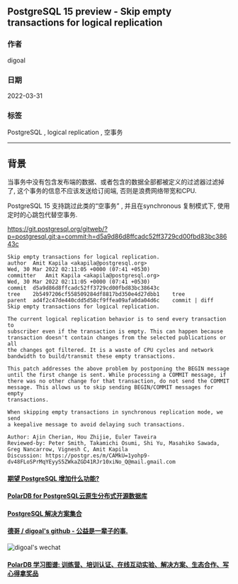 ## PostgreSQL 15 preview - Skip empty transactions for logical replication  
                        
### 作者                                
digoal                                
                                
### 日期                                
2022-03-31                               
                                
### 标签                                
PostgreSQL , logical replication , 空事务           
                                
----                                
                                
## 背景       
  
当事务中没有包含发布端的数据、或者包含的数据全部都被定义的过滤器过滤掉了, 这个事务的信息不应该发送给订阅端, 否则是浪费网络带宽和CPU.    
  
PostgreSQL 15 支持跳过此类的“空事务” , 并且在synchronous 复制模式下, 使用定时的心跳包代替空事务.    
  
https://git.postgresql.org/gitweb/?p=postgresql.git;a=commit;h=d5a9d86d8ffcadc52ff3729cd00fbd83bc38643c  
  
```  
Skip empty transactions for logical replication.  
author	Amit Kapila <akapila@postgresql.org>	  
Wed, 30 Mar 2022 02:11:05 +0000 (07:41 +0530)  
committer	Amit Kapila <akapila@postgresql.org>	  
Wed, 30 Mar 2022 02:11:05 +0000 (07:41 +0530)  
commit	d5a9d86d8ffcadc52ff3729cd00fbd83bc38643c  
tree	2b5497206cf558509284df8817bd350e4d27dbb1	tree  
parent	ad4f2c47de440cdd5d58cf9ffea09afa0da04d6c	commit | diff  
Skip empty transactions for logical replication.  
  
The current logical replication behavior is to send every transaction to  
subscriber even if the transaction is empty. This can happen because  
transaction doesn't contain changes from the selected publications or all  
the changes got filtered. It is a waste of CPU cycles and network  
bandwidth to build/transmit these empty transactions.  
  
This patch addresses the above problem by postponing the BEGIN message  
until the first change is sent. While processing a COMMIT message, if  
there was no other change for that transaction, do not send the COMMIT  
message. This allows us to skip sending BEGIN/COMMIT messages for empty  
transactions.  
  
When skipping empty transactions in synchronous replication mode, we send  
a keepalive message to avoid delaying such transactions.  
  
Author: Ajin Cherian, Hou Zhijie, Euler Taveira  
Reviewed-by: Peter Smith, Takamichi Osumi, Shi Yu, Masahiko Sawada, Greg Nancarrow, Vignesh C, Amit Kapila  
Discussion: https://postgr.es/m/CAMkU=1yohp9-dv48FLoSPrMqYEyyS5ZWkaZGD41RJr10xiNo_Q@mail.gmail.com  
```  
  
  
         
  
#### [期望 PostgreSQL 增加什么功能?](https://github.com/digoal/blog/issues/76 "269ac3d1c492e938c0191101c7238216")
  
  
#### [PolarDB for PostgreSQL云原生分布式开源数据库](https://github.com/ApsaraDB/PolarDB-for-PostgreSQL "57258f76c37864c6e6d23383d05714ea")
  
  
#### [PostgreSQL 解决方案集合](https://yq.aliyun.com/topic/118 "40cff096e9ed7122c512b35d8561d9c8")
  
  
#### [德哥 / digoal's github - 公益是一辈子的事.](https://github.com/digoal/blog/blob/master/README.md "22709685feb7cab07d30f30387f0a9ae")
  
  
![digoal's wechat](../pic/digoal_weixin.jpg "f7ad92eeba24523fd47a6e1a0e691b59")
  
  
#### [PolarDB 学习图谱: 训练营、培训认证、在线互动实验、解决方案、生态合作、写心得拿奖品](https://www.aliyun.com/database/openpolardb/activity "8642f60e04ed0c814bf9cb9677976bd4")
  
